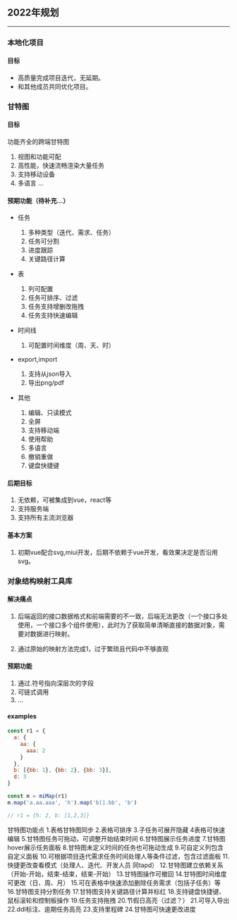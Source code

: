 ## 2022年规划
------------------------------------------------
### 本地化项目
#### 目标
- 高质量完成项目迭代，无延期。
- 和其他成员共同优化项目。

### 甘特图

#### 目标

功能齐全的跨端甘特图

1. 视图和功能可配
2. 高性能，快速流畅渲染大量任务
3. 支持移动设备
4. 多语言
...

#### 预期功能（待补充...）
- 任务
    1. 多种类型（迭代、需求、任务）
    2. 任务可分割
    3. 进度跟踪
    4. 关键路径计算
    
- 表
    1. 列可配置
    2. 任务可排序、过滤
    3. 任务支持增删改拖拽
    4. 任务支持快速编辑

- 时间线
    1. 可配置时间维度（周、天、时）

- export,import
    1. 支持从json导入
    2. 导出png/pdf

- 其他
    1. 编辑、只读模式
    2. 全屏
    3. 支持移动端
    4. 使用帮助
    5. 多语言
    6. 撤销重做
    7. 键盘快捷键

#### 后期目标

1. 无依赖，可被集成到vue，react等
2. 支持服务端
3. 支持所有主流浏览器

#### 基本方案
1. 初期vue配合svg,miui开发，后期不依赖于vue开发，看效果决定是否沿用svg。

### 对象结构映射工具库

#### 解决痛点
1. 后端返回的接口数据格式和前端需要的不一致，后端无法更改（一个接口多处使用，一个接口多个组件使用），此时为了获取简单清晰直接的数据对象，需要对数据进行映射。

2. 通过原始的映射方法完成1，过于繁琐且代码中不够直观

#### 预期功能
1. 通过.符号指向深层次的字段
2. 可链式调用
3. ...

#### examples
```js
const r1 = {
  a: {
    aa: {
      aaa: 2
    }
  },
  b: [{bb: 1}, {bb: 2}, {bb: 3}],
  d: 3
}

const m = miMap(r1)
m.map('a.aa.aaa', 'h').map('b[].bb', 'b')

// r1 = {h: 2, b: [1,2,3]}

```

甘特图功能点
1.表格甘特图同步
2.表格可排序
3.子任务可展开隐藏
4表格可快速编辑
5.甘特图任务可拖动，可调整开始结束时间
6.甘特图展示任务进度
7.甘特图hover展示任务面板
8.甘特图未定义时间的任务也可拖动生成
9.可自定义列包含自定义面板
10.可根据项目迭代需求任务时间处理人等条件过滤，包含过滤面板
11.快捷更改查看模式（处理人、迭代、开发人员 同tapd）
12.甘特图建立依赖关系（开始-开始，结束-结束，结束-开始）
13.甘特图操作可撤回
14.甘特图时间维度可更改（日、周、月）
15.可在表格中快速添加删除任务需求（包括子任务）等
16.甘特图支持分割任务
17.甘特图支持关键路径计算并标红
18.支持键盘快捷键、鼠标滚轮和控制板操作
19.任务支持拖拽
20.节假日高亮（过滤？）
21.可导入导出
22.ddl标注、逾期任务高亮
23.支持里程碑
24.甘特图可快速更改进度
